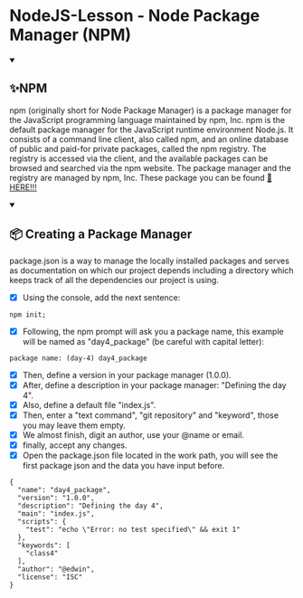 # NodeJS-Lesson - Node Package Manager (NPM)

<details open="">
  <summary><h2>✨NPM</h2></summary>
    <p dir="auto">
        npm (originally short for Node Package Manager) is a package manager for the JavaScript programming language maintained by npm, Inc. npm is the default package manager for the JavaScript runtime environment Node.js. It consists of a command line client, also called npm, and an online database of public and paid-for private packages, called the npm registry. The registry is accessed via the client, and the available packages can be browsed and searched via the npm website. The package manager and the registry are managed by npm, Inc. These package you can be found <a href="https://www.npmjs.com/">🔗 HERE!!!</a>
    </p>
</details>

<details open="">
  <summary><h2>📦 Creating a Package Manager</h2></summary>
    <p dir="auto">
        package.json is a way to manage the locally installed packages and serves as documentation on which our project depends including a directory which keeps track of all the dependencies our project is using.
    </p>    
<p dir="auto">

- [x] Using the console, add the next sentence:
```
npm init;
```
- [x] Following, the npm prompt will ask you a package name, this example will be named as "day4_package" (be careful with capital letter):
```
package name: (day-4) day4_package
```
- [x] Then, define a version in your package manager (1.0.0).
- [x] After, define a description in your package manager: "Defining the day 4".
- [x] Also, define a default file "index.js".
- [x] Then, enter a "text command", "git repository" and "keyword", those you may leave them empty.
- [x] We almost finish, digit an author, use your @name or email.
- [x] finally, accept any changes.
- [x] Open the package.json file located in the work path, you will see the first package json and the data you have input before.
```
{
  "name": "day4_package",
  "version": "1.0.0",
  "description": "Defining the day 4",
  "main": "index.js",
  "scripts": {
    "test": "echo \"Error: no test specified\" && exit 1"
  },
  "keywords": [
    "class4"
  ],
  "author": "@edwin",
  "license": "ISC"
}
```
</details>